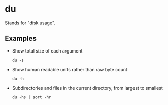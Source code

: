 # du

Stands for "disk usage".

## Examples

* Show total size of each argument

  `du -s`

* Show human readable units rather than raw byte count

  `du -h`

* Subdirectories and files in the current directory, from largest to smallest

  `du -hs | sort -hr`
